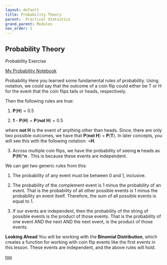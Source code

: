 ```yaml
---
layout: default
title: Probability Theory
parent:  Practical Statistics
grand_parent: Modules
nav_order: 1
---
```

## Probability Theory

Probability Exercise

[My Probability Notebook](https://nbviewer.jupyter.org/github/m-soro/Data_Analyst/blob/main/modules/practical_statistics/Probability_Theory.ipynb)

Probability
Here you learned some fundamental rules of probability. Using notation, we could say that the outcome of a coin flip could either be T or H for the event that the coin flips tails or heads, respectively.

Then the following rules are true:

1. **P**(**H**) = 0.5


2. **1** - **P**(**H**) = **P**(**not H**) = 0.5

where **not H** is the event of anything other than heads. Since, there are only two possible outcomes, we have that **P**(**not H**) = **P**(**T**). In later concepts, you will see this with the following notation: **¬H**.

3. Across multiple coin flips, we have the probability of seeing **n** heads as **P**(**H**)**^n** . This is because these events are independent.

We can get two generic rules from this:

1. The probability of any event must be between 0 and 1, inclusive.

2. The probability of the complement event is 1 minus the probability of an event. That is the probability of all other possible events is 1 minus the probability an event itself. Therefore, the sum of all possible events is equal to 1.

3. If our events are independent, then the probability of the string of possible events is the product of those events. That is the probability of one event AND the next AND the next event, is the product of those events.

**Looking Ahead**
You will be working with the **Binomial Distribution**, which creates a function for working with coin flip events like the first events in this lesson. These events are independent, and the above rules will hold.

[top](#)
